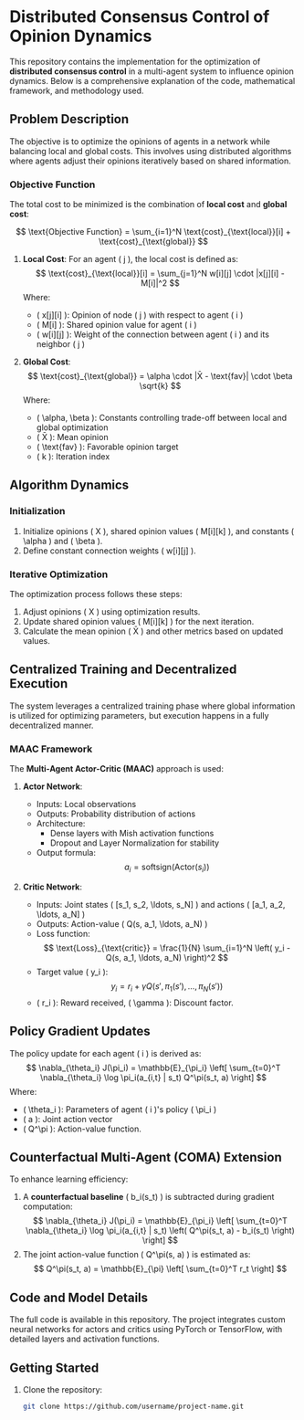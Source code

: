# Distributed Consensus Control of Opinion Dynamics

This repository contains the implementation for the optimization of **distributed consensus control** in a multi-agent system to influence opinion dynamics. Below is a comprehensive explanation of the code, mathematical framework, and methodology used.

## Problem Description

The objective is to optimize the opinions of agents in a network while balancing local and global costs. This involves using distributed algorithms where agents adjust their opinions iteratively based on shared information.

### Objective Function

The total cost to be minimized is the combination of **local cost** and **global cost**:

$$
\text{Objective Function} = \sum_{i=1}^N \text{cost}_{\text{local}}[i] + \text{cost}_{\text{global}}
$$

1. **Local Cost**: 
   For an agent \( j \), the local cost is defined as:
   $$
   \text{cost}_{\text{local}}[i] = \sum_{j=1}^N w[i][j] \cdot |x[j][i] - M[i]|^2
   $$
   Where:
   - \( x[j][i] \): Opinion of node \( j \) with respect to agent \( i \)
   - \( M[i] \): Shared opinion value for agent \( i \)
   - \( w[i][j] \): Weight of the connection between agent \( i \) and its neighbor \( j \)

2. **Global Cost**:
   $$
   \text{cost}_{\text{global}} = \alpha \cdot |X̄ - \text{fav}| \cdot \beta \sqrt{k}
   $$
   Where:
   - \( \alpha, \beta \): Constants controlling trade-off between local and global optimization
   - \( X̄ \): Mean opinion
   - \( \text{fav} \): Favorable opinion target
   - \( k \): Iteration index

## Algorithm Dynamics

### Initialization
1. Initialize opinions \( X \), shared opinion values \( M[i][k] \), and constants \( \alpha \) and \( \beta \).
2. Define constant connection weights \( w[i][j] \).

### Iterative Optimization
The optimization process follows these steps:
1. Adjust opinions \( X \) using optimization results.
2. Update shared opinion values \( M[i][k] \) for the next iteration.
3. Calculate the mean opinion \( X̄ \) and other metrics based on updated values.

## Centralized Training and Decentralized Execution

The system leverages a centralized training phase where global information is utilized for optimizing parameters, but execution happens in a fully decentralized manner.

### MAAC Framework
The **Multi-Agent Actor-Critic (MAAC)** approach is used:
1. **Actor Network**:
   - Inputs: Local observations
   - Outputs: Probability distribution of actions
   - Architecture:
     - Dense layers with Mish activation functions
     - Dropout and Layer Normalization for stability
   - Output formula:
     $$
     a_i = \text{softsign}(\text{Actor}(s_i))
     $$

2. **Critic Network**:
   - Inputs: Joint states \( [s_1, s_2, \ldots, s_N] \) and actions \( [a_1, a_2, \ldots, a_N] \)
   - Outputs: Action-value \( Q(s, a_1, \ldots, a_N) \)
   - Loss function:
     $$
     \text{Loss}_{\text{critic}} = \frac{1}{N} \sum_{i=1}^N \left( y_i - Q(s, a_1, \ldots, a_N) \right)^2
     $$
   - Target value \( y_i \):
     $$
     y_i = r_i + \gamma Q(s', \pi_1(s'), \ldots, \pi_N(s'))
     $$
   - \( r_i \): Reward received, \( \gamma \): Discount factor.

## Policy Gradient Updates

The policy update for each agent \( i \) is derived as:
$$
\nabla_{\theta_i} J(\pi_i) = \mathbb{E}_{\pi_i} \left[ \sum_{t=0}^T \nabla_{\theta_i} \log \pi_i(a_{i,t} | s_t) Q^\pi(s_t, a) \right]
$$
Where:
- \( \theta_i \): Parameters of agent \( i \)'s policy \( \pi_i \)
- \( a \): Joint action vector
- \( Q^\pi \): Action-value function.

## Counterfactual Multi-Agent (COMA) Extension

To enhance learning efficiency:
1. A **counterfactual baseline** \( b_i(s_t) \) is subtracted during gradient computation:
   $$
   \nabla_{\theta_i} J(\pi_i) = \mathbb{E}_{\pi_i} \left[ \sum_{t=0}^T \nabla_{\theta_i} \log \pi_i(a_{i,t} | s_t) \left( Q^\pi(s_t, a) - b_i(s_t) \right) \right]
   $$
2. The joint action-value function \( Q^\pi(s, a) \) is estimated as:
   $$
   Q^\pi(s_t, a) = \mathbb{E}_{\pi} \left[ \sum_{t=0}^T r_t \right]
   $$

## Code and Model Details

The full code is available in this repository. The project integrates custom neural networks for actors and critics using PyTorch or TensorFlow, with detailed layers and activation functions.

## Getting Started

1. Clone the repository:
   ```bash
   git clone https://github.com/username/project-name.git
